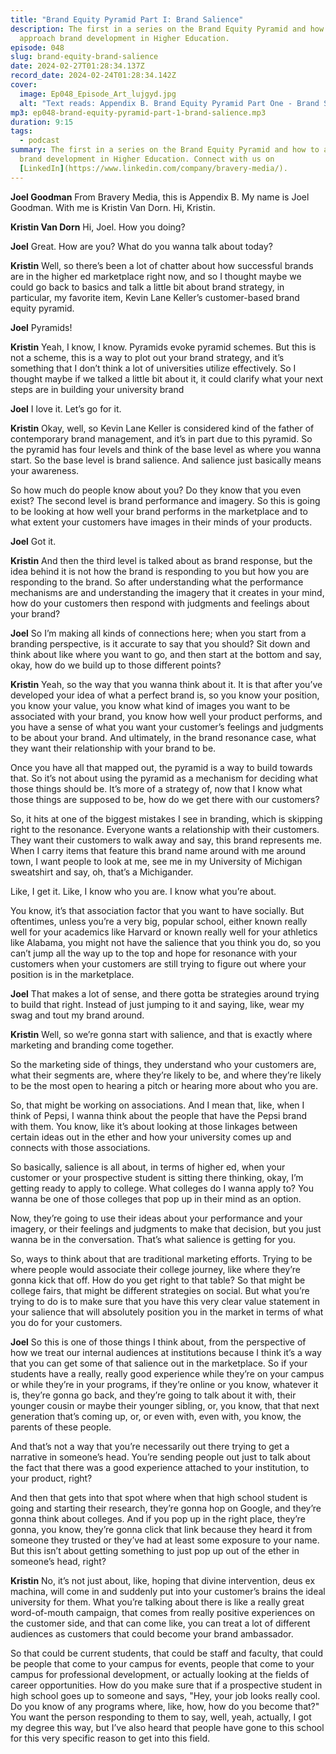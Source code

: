 ```yaml
---
title: "Brand Equity Pyramid Part I: Brand Salience"
description: The first in a series on the Brand Equity Pyramid and how to
  approach brand development in Higher Education.
episode: 048
slug: brand-equity-brand-salience
date: 2024-02-27T01:28:34.137Z
record_date: 2024-02-24T01:28:34.142Z
cover:
  image: Ep048_Episode_Art_lujgyd.jpg
  alt: "Text reads: Appendix B. Brand Equity Pyramid Part One - Brand Salience"
mp3: ep048-brand-equity-pyramid-part-1-brand-salience.mp3
duration: 9:15
tags:
  - podcast
summary: The first in a series on the Brand Equity Pyramid and how to approach
  brand development in Higher Education. Connect with us on
  [LinkedIn](https://www.linkedin.com/company/bravery-media/).
---
```

**Joel Goodman**
From Bravery Media, this is Appendix B. My name is Joel Goodman. With me is Kristin Van Dorn. Hi, Kristin.

**Kristin Van Dorn**
Hi, Joel. How you doing?

**Joel**
Great. How are you? What do you wanna talk about today?

**Kristin**
Well, so there’s been a lot of chatter about how successful brands are in the higher ed marketplace right now, and so I thought maybe we could go back to basics and talk a little bit about brand strategy, in particular, my favorite item, Kevin Lane Keller’s customer-based brand equity pyramid.

**Joel**
Pyramids!

**Kristin**
Yeah, I know, I know. Pyramids evoke pyramid schemes. But this is not a scheme, this is a way to plot out your brand strategy, and it’s something that I don’t think a lot of universities utilize effectively. So I thought maybe if we talked a little bit about it, it could clarify what your next steps are in building your university brand

**Joel**
I love it. Let’s go for it.

**Kristin**
Okay, well, so Kevin Lane Keller is considered kind of the father of contemporary brand management, and it’s in part due to this pyramid. So the pyramid has four levels and think of the base level as where you wanna start. So the base level is brand salience. And salience just basically means your awareness.

So how much do people know about you? Do they know that you even exist? The second level is brand performance and imagery. So this is going to be looking at how well your brand performs in the marketplace and to what extent your customers have images in their minds of your products.

**Joel**
Got it.

**Kristin**
And then the third level is talked about as brand response, but the idea behind it is not how the brand is responding to you but how you are responding to the brand. So after understanding what the performance mechanisms are and understanding the imagery that it creates in your mind, how do your customers then respond with judgments and feelings about your brand?

**Joel**
So I’m making all kinds of connections here; when you start from a branding perspective, is it accurate to say that you should? Sit down and think about like where you want to go, and then start at the bottom and say, okay, how do we build up to those different points?

**Kristin**
Yeah, so the way that you wanna think about it. It is that after you’ve developed your idea of what a perfect brand is, so you know your position, you know your value, you know what kind of images you want to be associated with your brand, you know how well your product performs, and you have a sense of what you want your customer’s feelings and judgments to be about your brand. And ultimately, in the brand resonance case, what they want their relationship with your brand to be.

Once you have all that mapped out, the pyramid is a way to build towards that. So it’s not about using the pyramid as a mechanism for deciding what those things should be. It’s more of a strategy of, now that I know what those things are supposed to be, how do we get there with our customers?

So, it hits at one of the biggest mistakes I see in branding, which is skipping right to the resonance. Everyone wants a relationship with their customers. They want their customers to walk away and say, this brand represents me. When I carry items that feature this brand name around with me around town, I want people to look at me, see me in my University of Michigan sweatshirt and say, oh, that’s a Michigander.

Like, I get it. Like, I know who you are. I know what you’re about.

You know, it’s that association factor that you want to have socially. But oftentimes, unless you’re a very big, popular school, either known really well for your academics like Harvard or known really well for your athletics like Alabama, you might not have the salience that you think you do, so you can’t jump all the way up to the top and hope for resonance with your customers when your customers are still trying to figure out where your position is in the marketplace.

**Joel**
That makes a lot of sense, and there gotta be strategies around trying to build that right. Instead of just jumping to it and saying, like, wear my swag and tout my brand around.

**Kristin**
Well, so we’re gonna start with salience, and that is exactly where marketing and branding come together.

So the marketing side of things, they understand who your customers are, what their segments are, where they’re likely to be, and where they’re likely to be the most open to hearing a pitch or hearing more about who you are.

So, that might be working on associations. And I mean that, like, when I think of Pepsi, I wanna think about the people that have the Pepsi brand with them. You know, like it’s about looking at those linkages between certain ideas out in the ether and how your university comes up and connects with those associations.

So basically, salience is all about, in terms of higher ed, when your customer or your prospective student is sitting there thinking, okay, I’m getting ready to apply to college. What colleges do I wanna apply to? You wanna be one of those colleges that pop up in their mind as an option.

Now, they’re going to use their ideas about your performance and your imagery, or their feelings and judgments to make that decision, but you just wanna be in the conversation. That’s what salience is getting for you.

So, ways to think about that are traditional marketing efforts. Trying to be where people would associate their college journey, like where they’re gonna kick that off. How do you get right to that table? So that might be college fairs, that might be different strategies on social. But what you’re trying to do is to make sure that you have this very clear value statement in your salience that will absolutely position you in the market in terms of what you do for your customers.

**Joel**
So this is one of those things I think about, from the perspective of how we treat our internal audiences at institutions because I think it’s a way that you can get some of that salience out in the marketplace. So if your students have a really, really good experience while they’re on your campus or while they’re in your programs, if they’re online or you know, whatever it is, they’re gonna go back, and they’re going to talk about it with, their younger cousin or maybe their younger sibling, or, you know, that that next generation that’s coming up, or, or even with, even with, you know, the parents of these people.

And that’s not a way that you’re necessarily out there trying to get a narrative in someone’s head. You’re sending people out just to talk about the fact that there was a good experience attached to your institution, to your product, right?

And then that gets into that spot where when that high school student is going and starting their research, they’re gonna hop on Google, and they’re gonna think about colleges. And if you pop up in the right place, they’re gonna, you know, they’re gonna click that link because they heard it from someone they trusted or they’ve had at least some exposure to your name. But this isn’t about getting something to just pop up out of the ether in someone’s head, right?

**Kristin**
No, it’s not just about, like, hoping that divine intervention, deus ex machina, will come in and suddenly put into your customer’s brains the ideal university for them. What you’re talking about there is like a really great word-of-mouth campaign, that comes from really positive experiences on the customer side, and that can come like, you can treat a lot of different audiences as customers that could become your brand ambassador.

So that could be current students, that could be staff and faculty, that could be people that come to your campus for events, people that come to your campus for professional development, or actually looking at the fields of career opportunities. How do you make sure that if a prospective student in high school goes up to someone and says, "Hey, your job looks really cool. Do you know of any programs where, like, how, how do you become that?" You want the person responding to them to say, well, yeah, actually, I got my degree this way, but I’ve also heard that people have gone to this school for this very specific reason to get into this field.

